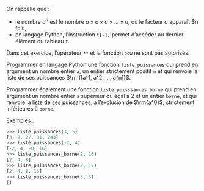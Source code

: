 On rappelle que :

- le nombre $a^n$ est le nombre $a \times a \times a \times \dots \times a$, où le facteur $a$ apparaît $n fois,
- en langage Python, l’instruction `t[-1]` permet d’accéder au dernier élément du
tableau `t`.


Dans cet exercice, l’opérateur ```**```  et la fonction `pow` ne sont pas autorisés.

Programmer en langage Python une fonction `liste_puissances` qui prend en argument
un nombre entier `a`, un entier strictement positif `n` et qui renvoie la liste de ses puissances
$\rm{[a^1, a^2, ..., a^n]}$.


Programmer également une fonction `liste_puisssances_borne` qui prend en
argument un nombre entier `a` supérieur ou égal à 2 et un entier `borne`, et qui renvoie la
liste de ses puissances, à l’exclusion de $\rm{a^0}$, strictement inférieures à `borne`.

Exemples :

```python
>>> liste_puissances(3, 5)
[3, 9, 27, 81, 243]
>>> liste_puissances(-2, 4)
[-2, 4, -8, 16]
>>> liste_puissances_borne(2, 16)
[2, 4, 8]
>>> liste_puissances_borne(2, 17)
[2, 4, 8, 16]
>>> liste_puissances_borne(5, 5)
[]
```